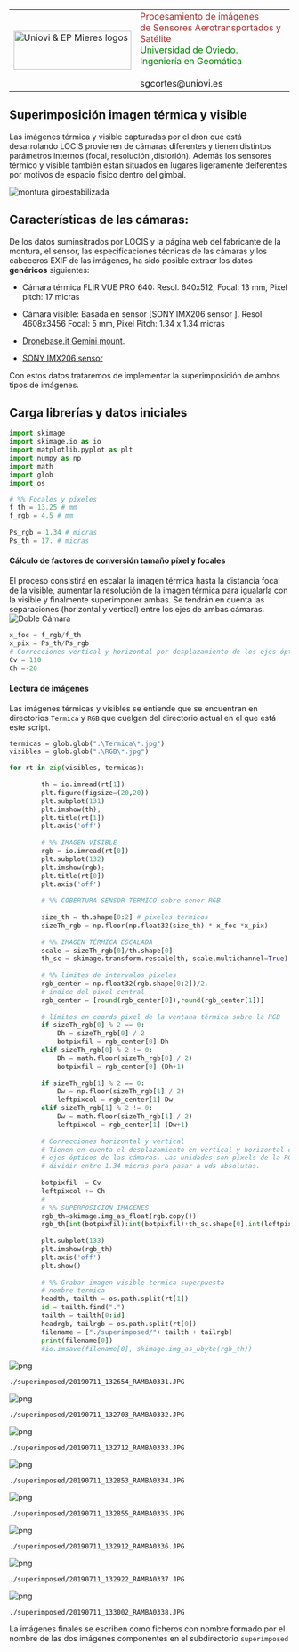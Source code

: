
<table style="width:100%">
  <tr>
    <td><img src="./img/logo_EPM_UNIOVI_CabeceroWEB.gif" width="211" height="69" alt="Uniovi & EP Mieres logos" title="Uniovi & EP Mieres logos" /></td>
    <td><font color=brown>Procesamiento de imágenes <br> de Sensores Aerotransportados y Satélite<br></font>
    <font color=green>Universidad de Oviedo. <br>Ingeniería en Geomática</font> <br><br>sgcortes@uniovi.es</td>
  </tr>
</table>

## Superimposición imagen térmica y visible
Las imágenes térmica y visible capturadas por el dron que está desarrolando LOCIS provienen de cámaras diferentes y tienen distintos parámetros internos (focal, resolución ,distorión). Además los sensores térmico y visible también están situados en lugares ligeramente deiferentes por motivos de espacio físico dentro del gimbal.

![montura giroestabilizada](GimbalGeminiFRONT2.png) 

## Características de las cámaras:
De los datos suminsitrados por LOCIS y la página web del fabricante de la montura, el sensor, las especificaciones técnicas de las cámaras y los cabeceros EXIF de las imágenes, ha sido posible extraer los datos **genéricos** siguientes:

* Cámara térmica FLIR VUE PRO 640: Resol. 640x512, Focal: 13 mm, Pixel pitch: 17 micras
* Cámara visible: Basada en sensor [SONY IMX206 sensor ]. Resol. 4608x3456 Focal: 5 mm, Pixel Pitch: 1.34 x 1.34 micras 



* [Dronebase.it Gemini mount](https://www.dronebase.it/prodotto/dual-sensor-ir-eo-gimbal-gemini-ir-2/).
* [SONY IMX206 sensor ](http://www.camera-module.com/product/mipicameramodule/16mp-mipi-camera-module-sony-imx206-sensor.html)

Con estos datos trataremos de implementar la superimposición de ambos tipos de imágenes.




## Carga librerías y datos iniciales



```python
import skimage
import skimage.io as io
import matplotlib.pyplot as plt
import numpy as np
import math
import glob
import os

# %% Focales y píxeles   
f_th = 13.25 # mm
f_rgb = 4.5 # mm
     
Ps_rgb = 1.34 # micras
Ps_th = 17. # micras
```

#### Cálculo de factores de conversión tamaño píxel y focales
El proceso consistirá en escalar la imagen térmica hasta la distancia focal de la visible, aumentar la resolución de la imagen térmica para igualarla con la visible y 
finalmente superimponer ambas. Se tendrán en cuenta las separaciones (horizontal y vertical) entre los ejes de ambas cámaras. 
![Doble Cámara](FLIR_THERMAL2.jpg) 


```python
x_foc = f_rgb/f_th
x_pix = Ps_th/Ps_rgb
# Correcciones vertical y horizontal por desplazamiento de los ejes ópticos en la montura
Cv = 110
Ch =-20        
```

#### Lectura de imágenes
Las imágenes térmicas y visibles se entiende que se encuentran en directorios `Termica` y `RGB` que cuelgan del directorio actual en el que está este script. 


```python
termicas = glob.glob(".\Termica\*.jpg")
visibles = glob.glob(".\RGB\*.jpg")

for rt in zip(visibles, termicas):
        
        th = io.imread(rt[1])
        plt.figure(figsize=(20,20))
        plt.subplot(131)
        plt.imshow(th);
        plt.title(rt[1])
        plt.axis('off')
        
        # %% IMAGEN VISIBLE
        rgb = io.imread(rt[0])   
        plt.subplot(132)
        plt.imshow(rgb);
        plt.title(rt[0])
        plt.axis('off')
       
        # %% COBERTURA SENSOR TERMICO sobre senor RGB
        
        size_th = th.shape[0:2] # pixeles termicos
        sizeTh_rgb = np.floor(np.float32(size_th) * x_foc *x_pix)
                
        # %% IMAGEN TÉRMICA ESCALADA
        scale = sizeTh_rgb[0]/th.shape[0]
        th_sc = skimage.transform.rescale(th, scale,multichannel=True)
        
        # %% limites de intervalos pixeles
        rgb_center = np.float32(rgb.shape[0:2])/2.
        # indice del pixel central
        rgb_center = [round(rgb_center[0]),round(rgb_center[1])]
                
        # límites en coords pixel de la ventana térmica sobre la RGB
        if sizeTh_rgb[0] % 2 == 0:
            Dh = sizeTh_rgb[0] / 2 
            botpixfil = rgb_center[0]-Dh
        elif sizeTh_rgb[0] % 2 != 0:
            Dh = math.floor(sizeTh_rgb[0] / 2) 
            botpixfil = rgb_center[0]-(Dh+1)    
        
        if sizeTh_rgb[1] % 2 == 0:
            Dw = np.floor(sizeTh_rgb[1] / 2) 
            leftpixcol = rgb_center[1]-Dw
        elif sizeTh_rgb[1] % 2 != 0:
            Dw = math.floor(sizeTh_rgb[1] / 2) 
            leftpixcol = rgb_center[1]-(Dw+1)
            
        # Correcciones horizontal y vertical
        # Tienen en cuenta el desplazamiento en vertical y horizontal de los
        # ejes ópticos de las cámaras. Las unidades son píxels de la RGB
        # dividir entre 1.34 micras para pasar a uds absolutas.
        
        botpixfil -= Cv
        leftpixcol += Ch 
        #
        # %% SUPERPOSICION IMAGENES
        rgb_th=skimage.img_as_float(rgb.copy())
        rgb_th[int(botpixfil):int(botpixfil)+th_sc.shape[0],int(leftpixcol):int(leftpixcol)+th_sc.shape[1],:]=th_sc
        
        plt.subplot(133)
        plt.imshow(rgb_th)
        plt.axis('off')
        plt.show()
        
        # %% Grabar imagen visible-termica superpuesta
        # nombre termica
        headth, tailth = os.path.split(rt[1])
        id = tailth.find(".")
        tailth = tailth[0:id]
        headrgb, tailrgb = os.path.split(rt[0])
        filename = ["./superimposed/"+ tailth + tailrgb]
        print(filename[0])
        #io.imsave(filename[0], skimage.img_as_ubyte(rgb_th))
```


![png](output_8_0.png)


    ./superimposed/20190711_132654_RAMBA0331.JPG
    


![png](output_8_2.png)


    ./superimposed/20190711_132703_RAMBA0332.JPG
    


![png](output_8_4.png)


    ./superimposed/20190711_132712_RAMBA0333.JPG
    


![png](output_8_6.png)


    ./superimposed/20190711_132853_RAMBA0334.JPG
    


![png](output_8_8.png)


    ./superimposed/20190711_132855_RAMBA0335.JPG
    


![png](output_8_10.png)


    ./superimposed/20190711_132912_RAMBA0336.JPG
    


![png](output_8_12.png)


    ./superimposed/20190711_132922_RAMBA0337.JPG
    


![png](output_8_14.png)


    ./superimposed/20190711_133002_RAMBA0338.JPG
    

La imágenes finales se escriben como ficheros con nombre formado por el nombre de las dos imágenes componentes en el subdirectorio `superimposed`


```python

```
